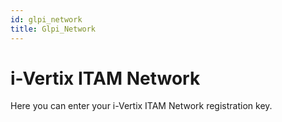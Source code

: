 ```yaml
---
id: glpi_network
title: Glpi_Network
---
```


# i-Vertix ITAM Network

Here you can enter your i-Vertix ITAM Network registration key.
